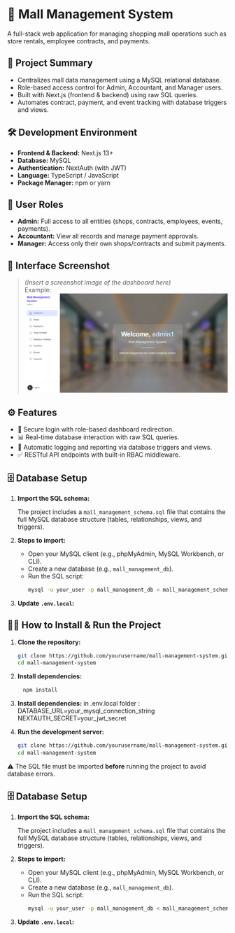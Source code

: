 # 🏬 Mall Management System

A full-stack web application for managing shopping mall operations such as store rentals, employee contracts, and payments.

## 📌 Project Summary
- Centralizes mall data management using a MySQL relational database.
- Role-based access control for Admin, Accountant, and Manager users.
- Built with Next.js (frontend & backend) using raw SQL queries.
- Automates contract, payment, and event tracking with database triggers and views.

## 🛠️ Development Environment
- **Frontend & Backend:** Next.js 13+
- **Database:** MySQL
- **Authentication:** NextAuth (with JWT)
- **Language:** TypeScript / JavaScript
- **Package Manager:** npm or yarn

## 👤 User Roles

- **Admin:** Full access to all entities (shops, contracts, employees, events, payments).
- **Accountant:** View all records and manage payment approvals.
- **Manager:** Access only their own shops/contracts and submit payments.

## 📸 Interface Screenshot

> _(Insert a screenshot image of the dashboard here)_  
> Example:  
> ![Dashboard Screenshot](./my-mall-app/screenshots/dashboard.png)

## ⚙️ Features

- 🔐 Secure login with role-based dashboard redirection.
- 📊 Real-time database interaction with raw SQL queries.
- 🧾 Automatic logging and reporting via database triggers and views.
- ✅ RESTful API endpoints with built-in RBAC middleware.

## 🗄️ Database Setup

1. **Import the SQL schema:**

   The project includes a `mall_management_schema.sql` file that contains the full MySQL database structure (tables, relationships, views, and triggers).

2. **Steps to import:**

   - Open your MySQL client (e.g., phpMyAdmin, MySQL Workbench, or CLI).
   - Create a new database (e.g., `mall_management_db`).
   - Run the SQL script:
     ```bash
     mysql -u your_user -p mall_management_db < mall_management_schema.sql
     ```

3. **Update `.env.local`:**


## 🧑‍💻 How to Install & Run the Project

1. **Clone the repository:**
   ```bash
   git clone https://github.com/yourusername/mall-management-system.git
   cd mall-management-system
   ```
2. **Install dependencies:**
```bash
     npm install
```
3. **Install dependencies:**
in .env.local folder :
DATABASE_URL=your_mysql_connection_string
NEXTAUTH_SECRET=your_jwt_secret

4. **Run the development server:**
   ```bash
   git clone https://github.com/yourusername/mall-management-system.git
   cd mall-management-system


⚠️ The SQL file must be imported **before** running the project to avoid database errors.

## 🗄️ Database Setup

1. **Import the SQL schema:**

   The project includes a `mall_management_schema.sql` file that contains the full MySQL database structure (tables, relationships, views, and triggers).

2. **Steps to import:**

   - Open your MySQL client (e.g., phpMyAdmin, MySQL Workbench, or CLI).
   - Create a new database (e.g., `mall_management_db`).
   - Run the SQL script:
     ```bash
     mysql -u your_user -p mall_management_db < mall_management_schema.sql
     ```

3. **Update `.env.local`:**
